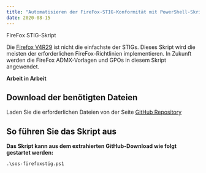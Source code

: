 ```yaml
---
title: "Automatisieren der FireFox-STIG-Konformität mit PowerShell-Skripten"
date: 2020-08-15
---
```


FireFox STIG-Skript

Die [Firefox V4R29](https://dl.dod.cyber.mil/wp-content/uploads/stigs/zip/U_MOZ_FireFox_V4R29_STIG.zip) ist nicht die einfachste der STIGs.
Dieses Skript wird die meisten der erforderlichen FireFox-Richtlinien implementieren. In Zukunft werden die FireFox ADMX-Vorlagen und GPOs in diesem Skript angewendet.

**Arbeit in Arbeit**

## Download der benötigten Dateien

Laden Sie die erforderlichen Dateien von der Seite [GitHub Repository](https://github.com/simeononsecurity/FireFox-STIG-Script)

## So führen Sie das Skript aus


**Das Skript kann aus dem extrahierten GitHub-Download wie folgt gestartet werden:**
```
.\sos-firefoxstig.ps1
```